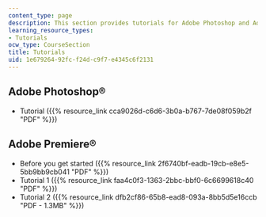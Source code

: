 ```yaml
---
content_type: page
description: This section provides tutorials for Adobe Photoshop and Adobe Premiere.
learning_resource_types:
- Tutorials
ocw_type: CourseSection
title: Tutorials
uid: 1e679264-92fc-f24d-c9f7-e4345c6f2131
---
```


Adobe Photoshop®
----------------

*   Tutorial ({{% resource_link cca9026d-c6d6-3b0a-b767-7de08f059b2f "PDF" %}})

Adobe Premiere®
---------------

*   Before you get started ({{% resource_link 2f6740bf-eadb-19cb-e8e5-5bb9bb9cb041 "PDF" %}})
*   Tutorial 1 ({{% resource_link faa4c0f3-1363-2bbc-bbf0-6c6699618c40 "PDF" %}})
*   Tutorial 2 ({{% resource_link dfb2cf86-65b8-ead8-093a-8bb5d5e16ccb "PDF - 1.3MB" %}})